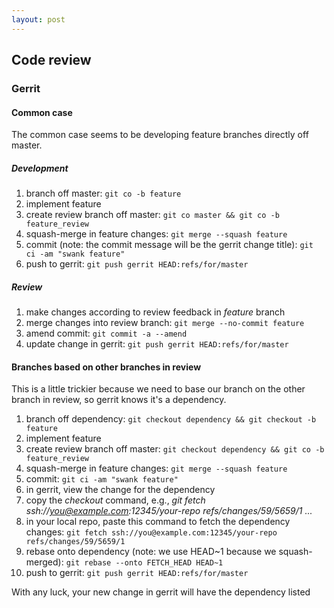 ```yaml
---
layout: post
---
```


## Code review

### Gerrit

#### Common case

The common case seems to be developing feature branches directly off master.

##### Development

1. branch off master: `git co -b feature`
1. implement feature
1. create review branch off master: `git co master && git co -b feature_review`
1. squash-merge in feature changes: `git merge --squash feature`
1. commit (note: the commit message will be the gerrit change title): `git ci -am "swank feature"`
1. push to gerrit: `git push gerrit HEAD:refs/for/master`

##### Review

1. make changes according to review feedback in _feature_ branch
1. merge changes into review branch: `git merge --no-commit feature`
1. amend commit: `git commit -a --amend`
1. update change in gerrit: `git push gerrit HEAD:refs/for/master`

#### Branches based on other branches in review

This is a little trickier because we need to base our branch on the other branch in review, so gerrit knows it's a dependency.

1. branch off dependency: `git checkout dependency && git checkout -b feature`
1. implement feature
1. create review branch off master: `git checkout dependency && git co -b feature_review`
1. squash-merge in feature changes: `git merge --squash feature`
1. commit: `git ci -am "swank feature"`
1. in gerrit, view the change for the dependency
1. copy the _checkout_ command, e.g., _git fetch ssh://you@example.com:12345/your-repo refs/changes/59/5659/1 ..._
1. in your local repo, paste this command to fetch the dependency changes: `git fetch ssh://you@example.com:12345/your-repo refs/changes/59/5659/1`
1. rebase onto dependency (note: we use HEAD~1 because we squash-merged): `git rebase --onto FETCH_HEAD HEAD~1`
1. push to gerrit: `git push gerrit HEAD:refs/for/master`

With any luck, your new change in gerrit will have the dependency listed

